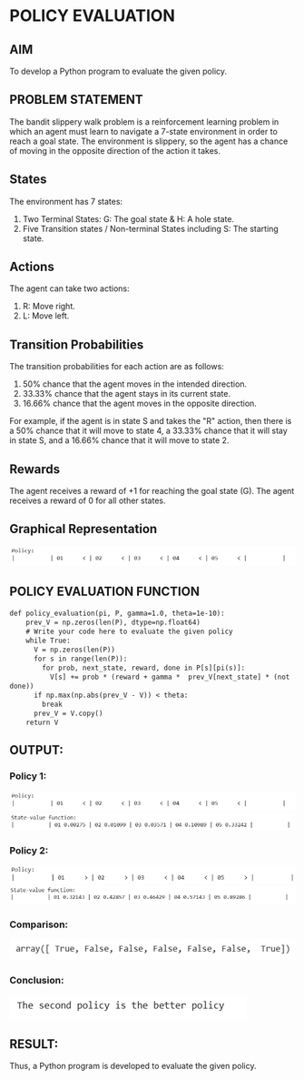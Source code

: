 # POLICY EVALUATION

## AIM
To develop a Python program to evaluate the given policy.

## PROBLEM STATEMENT
The bandit slippery walk problem is a reinforcement learning problem in which an agent must learn to navigate a 7-state environment in order to reach a goal state. The environment is slippery, so the agent has a chance of moving in the opposite direction of the action it takes.
## States
The environment has 7 states:

1.    Two Terminal States: G: The goal state & H: A hole state.
2.    Five Transition states / Non-terminal States including S: The starting state.
## Actions
The agent can take two actions:

1.    R: Move right.
2.    L: Move left.
## Transition Probabilities
The transition probabilities for each action are as follows:

1.    50% chance that the agent moves in the intended direction.
2.    33.33% chance that the agent stays in its current state.
3.    16.66% chance that the agent moves in the opposite direction.

For example, if the agent is in state S and takes the "R" action, then there is a 50% chance that it will move to state 4, a 33.33% chance that it will stay in state S, and a 16.66% chance that it will move to state 2.
## Rewards
The agent receives a reward of +1 for reaching the goal state (G). The agent receives a reward of 0 for all other states.
## Graphical Representation
![](https://github.com/RanjithD18/rl-policy-evaluation/blob/main/1.png)
## POLICY EVALUATION FUNCTION
~~~
def policy_evaluation(pi, P, gamma=1.0, theta=1e-10):
    prev_V = np.zeros(len(P), dtype=np.float64)
    # Write your code here to evaluate the given policy
    while True:
      V = np.zeros(len(P))
      for s in range(len(P)):
        for prob, next_state, reward, done in P[s][pi(s)]:
          V[s] += prob * (reward + gamma *  prev_V[next_state] * (not done))
      if np.max(np.abs(prev_V - V)) < theta:
        break
      prev_V = V.copy()
    return V
~~~
## OUTPUT:
### Policy 1:
![](https://github.com/RanjithD18/rl-policy-evaluation/blob/main/1.png)
![](https://github.com/RanjithD18/rl-policy-evaluation/blob/main/2.png)
### Policy 2:
![](https://github.com/RanjithD18/rl-policy-evaluation/blob/main/3.png)
![](https://github.com/RanjithD18/rl-policy-evaluation/blob/main/4.png)
### Comparison:
![](https://github.com/RanjithD18/rl-policy-evaluation/blob/main/5.png)
### Conclusion:
![](https://github.com/RanjithD18/rl-policy-evaluation/blob/main/6.png)

## RESULT:
Thus, a Python program is developed to evaluate the given policy.
